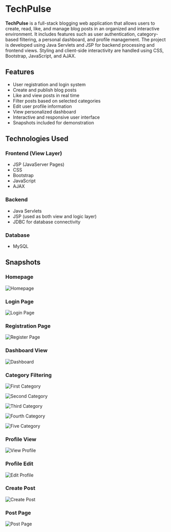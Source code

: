 # TechPulse

**TechPulse** is a full-stack blogging web application that allows users to create, read, like, and manage blog posts in an organized and interactive environment. It includes features such as user authentication, category-based filtering, a personal dashboard, and profile management. The project is developed using Java Servlets and JSP for backend processing and frontend views. Styling and client-side interactivity are handled using CSS, Bootstrap, JavaScript, and AJAX.


## Features

- User registration and login system
- Create and publish blog posts
- Like and view posts in real time
- Filter posts based on selected categories
- Edit user profile information
- View personalized dashboard
- Interactive and responsive user interface
- Snapshots included for demonstration

## Technologies Used

### Frontend (View Layer)

- JSP (JavaServer Pages)
- CSS
- Bootstrap
- JavaScript
- AJAX

### Backend

- Java Servlets
- JSP (used as both view and logic layer)
- JDBC for database connectivity

### Database

- MySQL

## Snapshots

### Homepage  

![Homepage](screenshots/homepage.png)

### Login Page  

![Login Page](screenshots/signin.png)

### Registration Page  

![Register Page](screenshots/signup.png)

### Dashboard View  

![Dashboard](screenshots/dashboard.png)

### Category Filtering 

![First Category](screenshots/cat_one.png)

![Second Category](screenshots/cat_two.png)

![Third Category](screenshots/cat_three.png)

![Fourth Category](screenshots/cat_four.png)

![Five Category](screenshots/cat_five.png)

### Profile View  

![View Profile](screenshots/view_profile.png)

### Profile Edit  

![Edit Profile](screenshots/edit_profile.png)

### Create Post  
![Create Post](screenshots/create_post.png)

### Post Page  
![Post Page](screenshots/post_page.png)